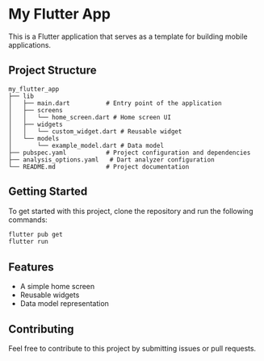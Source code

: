 # My Flutter App

This is a Flutter application that serves as a template for building mobile applications. 

## Project Structure

```
my_flutter_app
├── lib
│   ├── main.dart          # Entry point of the application
│   ├── screens
│   │   └── home_screen.dart # Home screen UI
│   ├── widgets
│   │   └── custom_widget.dart # Reusable widget
│   └── models
│       └── example_model.dart # Data model
├── pubspec.yaml           # Project configuration and dependencies
├── analysis_options.yaml   # Dart analyzer configuration
└── README.md              # Project documentation
```

## Getting Started

To get started with this project, clone the repository and run the following commands:

```bash
flutter pub get
flutter run
```

## Features

- A simple home screen
- Reusable widgets
- Data model representation

## Contributing

Feel free to contribute to this project by submitting issues or pull requests.